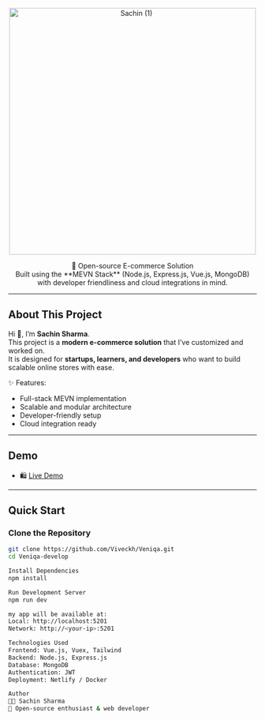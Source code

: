 <p align="center">
  <a href="https://veniqa.com">
    <img width="500" height="500" alt="Sachin (1)" src="https://github.com/user-attachments/assets/f3445395-dd10-41fa-98ef-51f6172762c0" />  </a>
</p>

<p align="center">
🚀 Open-source E-commerce Solution  
<br>Built using the **MEVN Stack** (Node.js, Express.js, Vue.js, MongoDB) with developer friendliness and cloud integrations in mind.
</p>

---

## About This Project

Hi 👋, I’m **Sachin Sharma**.  
This project is a **modern e-commerce solution** that I’ve customized and worked on.  
It is designed for **startups, learners, and developers** who want to build scalable online stores with ease.

✨ Features:
- Full-stack MEVN implementation  
- Scalable and modular architecture  
- Developer-friendly setup  
- Cloud integration ready  

---

## Demo

- 🛍️ [Live Demo](https://veniqa.com)  

---

## Quick Start

### Clone the Repository
```bash
git clone https://github.com/Viveckh/Veniqa.git
cd Veniqa-develop

Install Dependencies
npm install

Run Development Server
npm run dev

my app will be available at:
Local: http://localhost:5201  
Network: http://<your-ip>:5201

Technologies Used
Frontend: Vue.js, Vuex, Tailwind
Backend: Node.js, Express.js
Database: MongoDB
Authentication: JWT
Deployment: Netlify / Docker

Author
👨‍💻 Sachin Sharma
📌 Open-source enthusiast & web developer